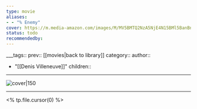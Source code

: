 ```yaml
---
type: movie
aliases:
- - "% Enemy"
cover: https://m.media-amazon.com/images/M/MV5BMTQ2NzA5NjE4N15BMl5BanBnXkFtZTgwMjQ4NzMxMTE@._V1_SX300.jpg
status: todo
recommendedby:
---
```

___tags:: prev:: [[movies|back to library]]
category::
author:: 
  - "[[Denis Villeneuve]]"
children::
___
![cover|150](https://m.media-amazon.com/images/M/MV5BMTQ2NzA5NjE4N15BMl5BanBnXkFtZTgwMjQ4NzMxMTE@._V1_SX300.jpg)
___
<% tp.file.cursor(0) %>
